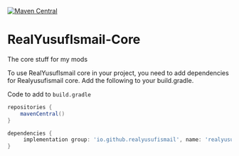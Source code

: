 [![Maven Central](https://maven-badges.herokuapp.com/maven-central/io.github.realyusufismail.realyusufismailcore/minecraft/badge.svg)](https://maven-badges.herokuapp.com/maven-central/io.github.realyusufismail.realyusufismailcore/minecraft)
# RealYusufIsmail-Core
The core stuff for my mods

To use RealYusufIsmail core in your project, you need to add dependencies for Realyusufismail core. Add the following to your build.gradle.

Code to add to `build.gradle`

```gradle
repositories {
    mavenCentral()
}
```

```gradle
dependencies {
     implementation group: 'io.github.realyusufismail', name: 'realyusufismailcore', version: 'version'
}
```
